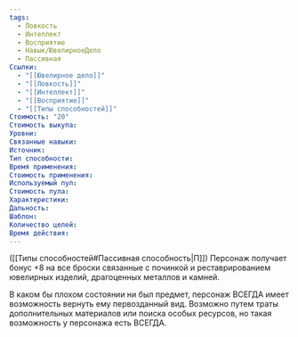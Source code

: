```yaml
---
tags:
  - Ловкость
  - Интеллект
  - Восприятие
  - Навык/ЮвелирноеДело
  - Пассивная
Ссылки:
  - "[[Ювелирное дело]]"
  - "[[Ловкость]]"
  - "[[Интеллект]]"
  - "[[Восприятие]]"
  - "[[Типы способностей]]"
Стоимость: "20"
Стоимость выкупа:
Уровни:
Связанные навыки:
Источник:
Тип способности:
Время применения:
Стоимость применения:
Используемый пул:
Стоимость пула:
Характеристики:
Дальность:
Шаблон:
Количество целей:
Время действия:
---
```

([[Типы способностей#Пассивная способность|П]]) Персонаж получает бонус +8 на все броски связанные с починкой и реставрированием ювелирных изделий, драгоценных металлов и камней.

В каком бы плохом состоянии ни был предмет, персонаж ВСЕГДА имеет возможность вернуть ему первозданный вид. Возможно путем траты дополнительных материалов или поиска особых ресурсов, но такая возможность у персонажа есть ВСЕГДА.